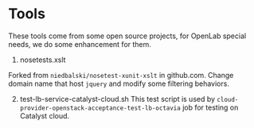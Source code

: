 Tools
=====

These tools come from some open source projects, for OpenLab special needs, we do some
enhancement for them.

1. nosetests.xslt

Forked from `niedbalski/nosetest-xunit-xslt` in github.com. Change domain name that host
`jquery` and modify some filtering behaviors.

2. test-lb-service-catalyst-cloud.sh
This test script is used by `cloud-provider-openstack-acceptance-test-lb-octavia` job for
testing on Catalyst cloud.
